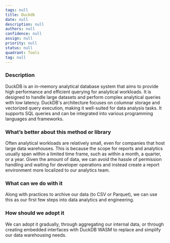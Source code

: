 ```yaml
---
tags: null
title: Duckdb
date: null
description: null
authors: null
confidence: null
assign: null
priority: null
status: null
quadrant: Tools
tag: null
---
```


<!-- table_of_contents 282332bc-e49e-4234-a386-5ad0d0050320 -->

### Description

DuckDB is an in-memory analytical database system that aims to provide high performance and efficient querying for analytical workloads. It is designed to handle large datasets and perform complex analytical queries with low latency. DuckDB's architecture focuses on columnar storage and vectorized query execution, making it well-suited for data analysis tasks. It supports SQL queries and can be integrated into various programming languages and frameworks.

### What’s better about this method or library

Often analytical workloads are relatively small, even for companies that host large data warehouses. This is because the scope for reports and analytics usually span within a limited time frame, such as within a month, a quarter, or a year. Given the amount of data, we can avoid the hassle of permission handling and waiting for developer operations and instead create a report environment more localized to our analytics team.

### What can we do with it

Along with practices to archive our data (to CSV or Parquet), we can use this as our first few steps into data analytics and engineering.

### How should we adopt it

We can adopt it gradually, through aggregating our internal data, or through creating embedded interfaces with DuckDB WASM to replace and simplify our data warehousing needs.

<!-- child_database e34e3755-b3f3-4c1e-9300-199891113505 -->
